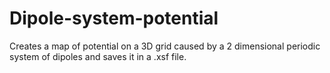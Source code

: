 # Dipole-system-potential
Creates a map of potential on a 3D grid caused by a 2 dimensional periodic system of dipoles and saves it in a .xsf file.
